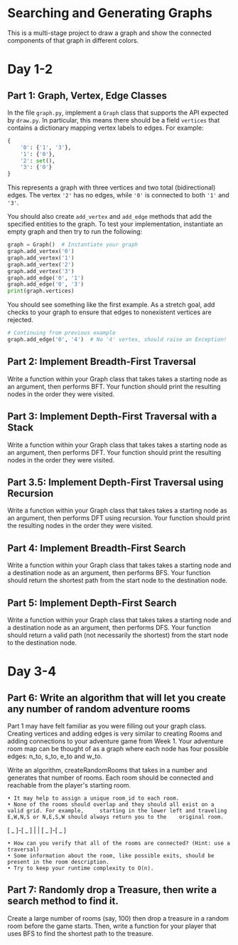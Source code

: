 # Searching and Generating Graphs

This is a multi-stage project to draw a graph and show the connected
components of that graph in different colors.

# Day 1-2

## Part 1: Graph, Vertex, Edge Classes

In the file `graph.py`, implement a `Graph` class that supports the API expected
by `draw.py`. In particular, this means there should be a field `vertices` that
contains a dictionary mapping vertex labels to edges. For example:

```python
{
    '0': {'1', '3'},
    '1': {'0'},
    '2': set(),
    '3': {'0'}
}
```

This represents a graph with three vertices and two total (bidirectional) edges.
The vertex `'2'` has no edges, while `'0'` is connected to both `'1'` and `'3'`.

You should also create `add_vertex` and `add_edge` methods that add the
specified entities to the graph. To test your implementation, instantiate an
empty graph and then try to run the following:

```python
graph = Graph()  # Instantiate your graph
graph.add_vertex('0')
graph.add_vertex('1')
graph.add_vertex('2')
graph.add_vertex('3')
graph.add_edge('0', '1')
graph.add_edge('0', '3')
print(graph.vertices)
```

You should see something like the first example. As a stretch goal, add checks
to your graph to ensure that edges to nonexistent vertices are rejected.

```python
# Continuing from previous example
graph.add_edge('0', '4')  # No '4' vertex, should raise an Exception!
```

## Part 2: Implement Breadth-First Traversal

Write a function within your Graph class that takes takes a starting node as an argument, then performs BFT. Your function should print the resulting nodes in the order they were visited.


## Part 3: Implement Depth-First Traversal with a Stack

Write a function within your Graph class that takes takes a starting node as an argument, then performs DFT. Your function should print the resulting nodes in the order they were visited.


## Part 3.5: Implement Depth-First Traversal using Recursion

Write a function within your Graph class that takes takes a starting node as an argument, then performs DFT using recursion. Your function should print the resulting nodes in the order they were visited.


## Part 4: Implement Breadth-First Search

Write a function within your Graph class that takes takes a starting node and a destination node as an argument, then performs BFS. Your function should return the shortest path from the start node to the destination node.


## Part 5: Implement Depth-First Search

Write a function within your Graph class that takes takes a starting node and a destination node as an argument, then performs DFS. Your function should return a valid path (not necessarily the shortest) from the start node to the destination node.

# Day 3-4

## Part 6: Write an algorithm that will let you create any number of random adventure rooms

Part 1 may have felt familiar as you were filling out your graph class. Creating vertices and adding edges is very similar to creating Rooms and adding connections to your adventure game from Week 1. Your adventure room map can be thought of as a graph where each node has four possible edges: n_to, s_to, e_to and w_to.

Write an algorithm, createRandomRooms that takes in a number and generates that number of rooms. Each room should be connected and reachable from the player's starting room.

    • It may help to assign a unique room_id to each room.
    • None of the rooms should overlap and they should all exist on a valid grid. For example,     starting in the lower left and traveling E,W,N,S or N,E,S,W should always return you to the    original room.

[ _ ]-[ _ ]
  |     |
[ _ ]-[ _ ]

    
    • How can you verify that all of the rooms are connected? (Hint: use a traversal)
    • Some information about the room, like possible exits, should be present in the room description.
    • Try to keep your runtime complexity to O(n).


##  Part 7: Randomly drop a Treasure, then write a search method to find it.

Create a large number of rooms (say, 100) then drop a treasure in a random room before the game starts. Then, write a function for your player that uses BFS to find the shortest path to the treasure.